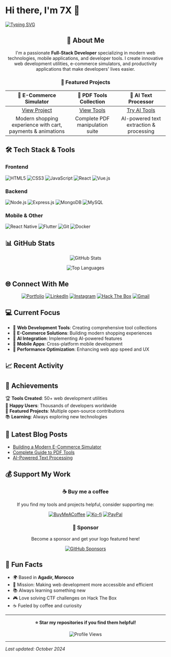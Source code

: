 # Hi there, I'm 7X 👋

[![Typing SVG](https://readme-typing-svg.herokuapp.com?font=Fira+Code&size=22&pause=1000&color=6366F1&center=true&vCenter=true&width=1000&lines=Full-Stack+Web+%26+Mobile+App+Developer;Tools+Creator+%7C+Tech+Enthusiast;Building+Innovative+Solutions+Since+2020)](https://git.io/typing-svg)

<div align="center">

## 🚀 About Me

I'm a passionate **Full-Stack Developer** specializing in modern web technologies, mobile applications, and developer tools. I create innovative web development utilities, e-commerce simulators, and productivity applications that make developers' lives easier.

### 🌟 Featured Projects

| 🛒 E-Commerce Simulator | 📄 PDF Tools Collection | 🤖 AI Text Processor |
|:----------------------:|:----------------------:|:-------------------:|
| [View Project](https://ayoubdevx.blogspot.com/2025/10/e-commerce-simulator-margin-0-padding-0.html) | [View Tools](https://ayoubdevx.blogspot.com/p/pdf-tools.html) | [Try AI Tools](https://ayoubdevx.blogspot.com/p/ai-tools.html) |
| Modern shopping experience with cart, payments & animations | Complete PDF manipulation suite | AI-powered text extraction & processing |

</div>

## 🛠️ Tech Stack & Tools

### Frontend
![HTML5](https://img.shields.io/badge/HTML5-E34F26?style=for-the-badge&logo=html5&logoColor=white)
![CSS3](https://img.shields.io/badge/CSS3-1572B6?style=for-the-badge&logo=css3&logoColor=white)
![JavaScript](https://img.shields.io/badge/JavaScript-F7DF1E?style=for-the-badge&logo=javascript&logoColor=black)
![React](https://img.shields.io/badge/React-20232A?style=for-the-badge&logo=react&logoColor=61DAFB)
![Vue.js](https://img.shields.io/badge/Vue.js-35495E?style=for-the-badge&logo=vuedotjs&logoColor=4FC08D)

### Backend
![Node.js](https://img.shields.io/badge/Node.js-43853D?style=for-the-badge&logo=node.js&logoColor=white)
![Express.js](https://img.shields.io/badge/Express.js-404D59?style=for-the-badge&logo=express&logoColor=white)
![MongoDB](https://img.shields.io/badge/MongoDB-4EA94B?style=for-the-badge&logo=mongodb&logoColor=white)
![MySQL](https://img.shields.io/badge/MySQL-00000F?style=for-the-badge&logo=mysql&logoColor=white)

### Mobile & Other
![React Native](https://img.shields.io/badge/React_Native-20232A?style=for-the-badge&logo=react&logoColor=61DAFB)
![Flutter](https://img.shields.io/badge/Flutter-02569B?style=for-the-badge&logo=flutter&logoColor=white)
![Git](https://img.shields.io/badge/Git-F05032?style=for-the-badge&logo=git&logoColor=white)
![Docker](https://img.shields.io/badge/Docker-2496ED?style=for-the-badge&logo=docker&logoColor=white)

## 📊 GitHub Stats

<div align="center">

![GitHub Stats](https://github-readme-stats.vercel.app/api?username=yourusername&show_icons=true&theme=tokyonight&hide_border=true&bg_color=0d1117&title_color=58a6ff&icon_color=58a6ff&text_color=c9d1d9&border_radius=10)

![Top Languages](https://github-readme-stats.vercel.app/api/top-langs/?username=yourusername&layout=compact&theme=tokyonight&hide_border=true&bg_color=0d1117&title_color=58a6ff&text_color=c9d1d9&border_radius=10)

</div>

## 🌐 Connect With Me

<div align="center">

[![Portfolio](https://img.shields.io/badge/Portfolio-FF5722?style=for-the-badge&logo=todoist&logoColor=white)](https://ayoubdevx.blogspot.com)
[![LinkedIn](https://img.shields.io/badge/LinkedIn-0077B5?style=for-the-badge&logo=linkedin&logoColor=white)](https://www.linkedin.com/in/youractualprofile)
[![Instagram](https://img.shields.io/badge/Instagram-E4405F?style=for-the-badge&logo=instagram&logoColor=white)](https://www.instagram.com/yourusername)
[![Hack The Box](https://img.shields.io/badge/Hack_The_Box-9FEF00?style=for-the-badge&logo=hackthebox&logoColor=black)](https://app.hackthebox.com/profile/youruserid)
[![Gmail](https://img.shields.io/badge/Gmail-D14836?style=for-the-badge&logo=gmail&logoColor=white)](mailto:ayoubatigui@gmail.com)

</div>

## 💻 Current Focus

- 🔧 **Web Development Tools**: Creating comprehensive tool collections
- 🛒 **E-Commerce Solutions**: Building modern shopping experiences
- 🤖 **AI Integration**: Implementing AI-powered features
- 📱 **Mobile Apps**: Cross-platform mobile development
- 🚀 **Performance Optimization**: Enhancing web app speed and UX

## 📈 Recent Activity

<!--RECENT_ACTIVITY:start-->
<!--RECENT_ACTIVITY:end-->

## 🎯 Achievements

🏆 **Tools Created**: 50+ web development utilities  
👥 **Happy Users**: Thousands of developers worldwide  
🌟 **Featured Projects**: Multiple open-source contributions  
📚 **Learning**: Always exploring new technologies  

## 📝 Latest Blog Posts

<!-- BLOG-POST-LIST:START -->
- [Building a Modern E-Commerce Simulator](https://ayoubdevx.blogspot.com/2025/10/e-commerce-simulator-margin-0-padding-0.html)
- [Complete Guide to PDF Tools](https://ayoubdevx.blogspot.com/p/pdf-tools.html)
- [AI-Powered Text Processing](https://ayoubdevx.blogspot.com/p/ai-tools.html)
<!-- BLOG-POST-LIST:END -->

## 💰 Support My Work

<div align="center">

### ☕ Buy me a coffee
If you find my tools and projects helpful, consider supporting me:

[![BuyMeACoffee](https://img.shields.io/badge/Buy%20Me%20a%20Coffee-ffdd00?style=for-the-badge&logo=buy-me-a-coffee&logoColor=black)](https://www.buymeacoffee.com/yourusername)
[![Ko-fi](https://img.shields.io/badge/Ko--fi-FF5E5B?style=for-the-badge&logo=ko-fi&logoColor=white)](https://ko-fi.com/yourusername)
[![PayPal](https://img.shields.io/badge/PayPal-00457C?style=for-the-badge&logo=paypal&logoColor=white)](https://paypal.me/yourusername)

### 💝 Sponsor
Become a sponsor and get your logo featured here!

[![GitHub Sponsors](https://img.shields.io/badge/Sponsor-30363D?style=for-the-badge&logo=GitHub-Sponsors&logoColor=#EA4AAA)](https://github.com/sponsors/yourusername)

</div>

## 🎨 Fun Facts

- 🌍 Based in **Agadir, Morocco**
- 🎯 Mission: Making web development more accessible and efficient
- 📚 Always learning something new
- 🎮 Love solving CTF challenges on Hack The Box
- ☕ Fueled by coffee and curiosity

---

<div align="center">

**⭐ Star my repositories if you find them helpful!**

![Profile Views](https://komarev.com/ghpvc/?username=yourusername&color=blueviolet&style=flat-square)

</div>

---

*Last updated: October 2024*